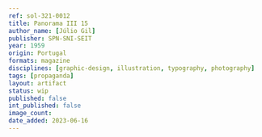 ```yaml
---
ref: sol-321-0012
title: Panorama III 15
author_name: [Júlio Gil]
publisher: SPN-SNI-SEIT
year: 1959
origin: Portugal
formats: magazine
disciplines: [graphic-design, illustration, typography, photography]
tags: [propaganda]
layout: artifact
status: wip
published: false
int_published: false
image_count:
date_added: 2023-06-16
---
```

